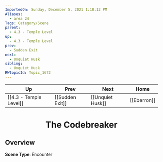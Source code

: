 ```yaml
---
ImportedOn: Sunday, December 5, 2021 1:10:13 PM
Aliases:
  - area 24
Tags: Category/Scene
parent:
  - 4.3 - Temple Level
up:
  - 4.3 - Temple Level
prev:
  - Sudden Exit
next:
  - Unquiet Husk
sibling:
  - Unquiet Husk
RWtopicId: Topic_1672
---
```


| Up | Prev | Next | Home |
|----|------|------|------|
| [[4.3 - Temple Level]] | [[Sudden Exit]] | [[Unquiet Husk]] | [[Eberron]] |

# <center>The Codebreaker</center>

## Overview

**Scene Type**: Encounter
